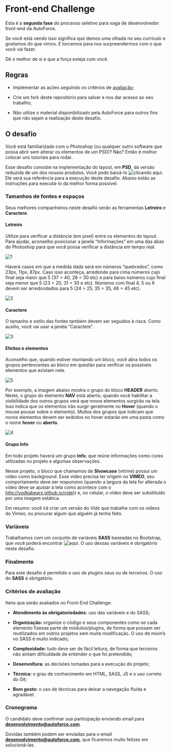 # Front-end Challenge

Esta é a **segunda fase** do processo seletivo para vaga de desenvolvedor front-end da AutoForce.

Se você está vendo isso significa que demos uma olhada no seu currículo e gostamos do que vimos. E torcemos para nos surpreendermos com o que você vai fazer.

Dê o melhor de si e que a força esteja com você.

## Regras

- Implementar as ações seguindo os critérios de [avaliação](#criterios_avaliacao);

- Crie um fork deste repositório para salvar e nos dar acesso ao seu trabalho;

- Não utilize o material disponibilizado pela AutoForce para outros fins que não sejam a realização deste desafio.


## O desafio

Você está familiarizado com o Photoshop (ou qualquer outro software que possa abrir sem alterar os elementos de um PSD)? Não? Então é melhor colocar uns tutoriais para rodar.

Esse desafio consiste na implementação do layout, em **PSD**, da versão reduzida de um dos nossos produtos. Você pode baixá-lo ![clicando aqui](https://github.com/autoforce/front-end-challenge/blob/master/public/landing-page.psd). Ele será sua referência para a execução deste desafio. Abaixo estão as instruções para executá-lo da melhor forma possível.

### Tamanhos de fontes e espaços

Seus melhores companheiros neste desafio serão as ferramentas **Letreiro** e **Caractere**.

#### Letreiro

Utilize para verificar a distância (em pixel) entre os elementos do layout. Para ajudar, aconselho posicionar a janela “Informações” em uma das abas do Photoshop para que você possa verificar a distância em tempo real.

![1](https://raw.githubusercontent.com/autoforce/front-end-challenge/master/public/img/1.jpg)

Haverá casos em que a medida dada será em números “quebrados”, como 23px, 11px, 87px. Caso isso aconteça, arredonde para cima números cujo final seja maior que 5 (37 = 40, 28 = 30 etc) e para baixo números cujo final seja menor que 5 (23 = 20, 31 = 30 e etc). Números com final 4, 5 ou 6 devem ser arredondados para 5 (24 = 25, 35 = 35, 46 = 45 etc).

![2](https://raw.githubusercontent.com/autoforce/front-end-challenge/master/public/img/2.jpg)

#### Caractere

O tamanho e estilo das fontes também devem ser seguidos à risca. Como auxílio, você vai usar a janela “Caractere”.

![3](https://raw.githubusercontent.com/autoforce/front-end-challenge/master/public/img/3.jpg)

#### Efeitos e elementos

Aconselho que, quando estiver montando um bloco, você abra todos os grupos pertencentes ao bloco em questão para verificar os possíveis elementos que existam nele.

![5](https://raw.githubusercontent.com/autoforce/front-end-challenge/master/public/img/5.jpg)

Por exemplo, a imagem abaixo mostra o grupo do bloco **HEADER** aberto. Neste, o grupo do elemento **NAV** está aberto; quando você habilitar a visibilidade dos outros grupos verá que novos elementos surgirão na tela. Isso indica que os elementos irão surgir geralmente no **Hover** (quando o mouse pousar sobre o elemento). Muitos dos grupos que indicam que novos elementos devem ser exibidos no hover estarão em uma pasta como o nome **hover** ou **aberto**.

![4](https://raw.githubusercontent.com/autoforce/front-end-challenge/master/public/img/4.jpg)

#### Grupo Info

Em todo projeto haverá um grupo **Info**, que reúne informações como cores utilizadas no projeto e algumas observações.

Nesse projeto, o bloco que chamamos de **Showcase** (vitrine) possui um vídeo como background. Esse vídeo precisa ter origem no **VIMEO**, seu comportamento deve ser responsivo (quando a largura da tela for alterada o vídeo deve se ajustar à tela como acontece com o http://vodkabears.github.io/vide)) e, no celular, o vídeo deve ser substituído por uma imagem estática. 

Em resumo: você irá criar um versão do *Vide* que trabalhe com os vídeos do Vimeo, ou procurar algum que alguém já tenha feito.

### Variáveis

Trabalhamos com um conjunto de variáveis **SASS** baseadas no Bootstrap, que você poderá encontrar ![aqui](https://github.com/autoforce/front-end-challenge/blob/master/public/variables.scss). O uso dessas variáveis é obrigatório neste desafio.

### Finalmente

Para este desafio é permitido o uso de plugins seus ou de terceiros. O uso do **SASS** é obrigatório.

### <a name="criterios_avaliacao"/>Critérios de avaliação

Itens que serão avaliados no Front-End Challenge: 

- **Atendimento às obrigatoriedades:** uso das variáveis e do SASS;

- **Organização:** organize o código e seus componentes como se cada elemento fizesse parte de módulos/plugins, de forma que possam ser reutilizados em outros projetos sem muita modificação. O uso de mixin’s no SASS é muito indicado;

- **Complexidade:** tudo deve ser de fácil leitura, de forma que terceiros não sintam dificuldade de entender o que foi pretendido;

- **Desenvoltura:** as decisões tomadas para a execução do projeto;

- **Técnica:** o grau de conhecimento em HTML, SASS, JS e o uso correto do Git;

- **Bom gosto:** o uso de técnicas para deixar a navegação fluida e agradável.

### Cronograma

O candidato deve confirmar sua participação enviando email para **desenvolvimento@autoforce.com**.

Dúvidas também podem ser enviadas para o email **desenvolvimento@autoforce.com**, que ficaremos muito felizes em solucioná-las.


